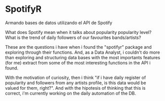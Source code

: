 # SpotifyR
Armando bases de datos utilizando el API de Spotify


What does Spotify mean when it talks about popularity popularity level? What is the trend of daily followers of our favourites bands/artists?

These are the questions i have when i found the "spotifyr" package and exploring through their functions. And, as a Data Analyst, i couldn't do more than exploring and structuring
data bases with the most importants features (for me) extract from some of the most interesting functions in the API i found.

With the motivation of curiosity, then i think "if i have daily register of popularity and followers from any artists profile, is this data would be valued
for them, right?". And with the hipotesis of thinking that this is correct, i'm currently working on the daily automation of the DB.

